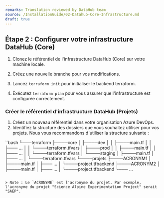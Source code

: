 ```yaml
---
remarks: Translation reviewed by DataHub team
source: /InstallationGuide/02-Datahub-Core-Infrastructure.md
draft: true
---
```


## Étape 2 : Configurer votre infrastructure DataHub (Core)

1. Clonez le référentiel de l'infrastructure DataHub (Core) sur votre machine locale.
1. Créez une nouvelle branche pour vos modifications.

1. Lancez `terraform init` pour initialiser le backend terraform.
1. Exécutez `terraform plan` pour vous assurer que l'infrastructure est configurée correctement.

### Créer le référentiel d'infrastructure DataHub (Projets)

1. Créez un nouveau référentiel dans votre organisation Azure DevOps.
1. Identifiez la structure des dossiers que vous souhaitez utiliser pour vos projets. Nous vous recommandons d'utiliser la structure suivante :

``bash
└───terraform
    ├────core
    │ ├────dev
    │ │ ├────main.tf
    │ │ ├─── ...
    │ │ └────terraform.tfvars
    │ ├────prod
    │ │ ├────main.tf
    │ │ ├─── ...
    │ │ └────terraform.tfvars
    │ └────staging
    │ ├────main.tf
    │ ├─── ...
    │ └────terraform.tfvars
    └────projets
        ├────ACRONYM1
        │ ├────main.tf
        │ ├─── ...
        │ └────project.tfbackend
        ├────ACRONYM2
        │ ├────main.tf
        │ ├─── ...
        │ └────project.tfbackend
        └─── ...

```

> Note : Le `ACRONYME` est l'acronyme du projet. Par exemple, l'acronyme du projet "Science Alpine Experimentation Project" serait "SAEP".
